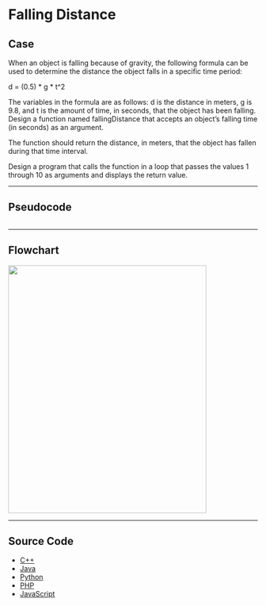 # Falling Distance

## Case

When an object is falling because of gravity, the following formula can be used to determine the distance the object falls in a specific time period:

d = (0.5) \* g \* t^2

The variables in the formula are as follows: d is the distance in meters, g is 9.8, and t is the amount of time, in seconds, that the object has been falling.
Design a function named fallingDistance that accepts an object’s falling time (in seconds) as an argument.

The function should return the distance, in meters, that the object has fallen during that time interval.

Design a program that calls the function in a loop that passes the values 1 through 10 as arguments and displays the return value.

<hr>

## Pseudocode

```

```

<hr>

## Flowchart

<img src="design/.png" width="400" height="500">

<hr>

## Source Code

- [C++](source-code/.cpp)
- [Java](source-code/.java)
- [Python](source-code/.py)
- [PHP](source-code/.php)
- [JavaScript](source-code/.js)

